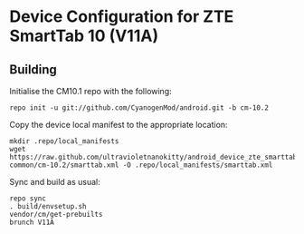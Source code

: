 Device Configuration for ZTE SmartTab 10 (V11A)
===============

Building
---------------

Initialise the CM10.1 repo with the following:

    repo init -u git://github.com/CyanogenMod/android.git -b cm-10.2

Copy the device local manifest to the appropriate location:

	mkdir .repo/local_manifests
	wget https://raw.github.com/ultravioletnanokitty/android_device_zte_smarttab-common/cm-10.2/smarttab.xml -O .repo/local_manifests/smarttab.xml
	
Sync and build as usual:

	repo sync
	. build/envsetup.sh
	vendor/cm/get-prebuilts
	brunch V11A
